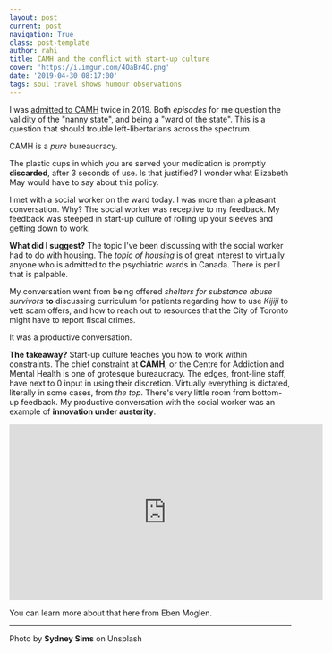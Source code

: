 ```yaml
---
layout: post
current: post
navigation: True
class: post-template
author: rahi
title: CAMH and the conflict with start-up culture
cover: 'https://i.imgur.com/4OaBr4O.png'
date: '2019-04-30 08:17:00'
tags: soul travel shows humour observations
---
```


I was [admitted to CAMH](https://photos.app.goo.gl/JnmuYYTGSz45GSqNA) twice in 2019. Both _episodes_ for me question the validity of the "nanny state", and being a "ward of the state". This is a question that should trouble left-libertarians across the spectrum.

CAMH is a _pure_ bureaucracy.

The plastic cups in which you are served your medication is promptly **discarded**, after 3 seconds of use. Is that justified? I wonder what Elizabeth May would have to say about this policy.

I met with a social worker on the ward today. I was more than a pleasant conversation. Why? The social worker was receptive to my feedback. My feedback was steeped in start-up culture of rolling up your sleeves and getting down to work.

**What did I suggest?** The topic I've been discussing with the social worker had to do with housing. The _topic of housing_ is of great interest to virtually anyone who is admitted to the psychiatric wards in Canada. There is peril that is palpable.

My conversation went from being offered _shelters for substance abuse survivors_ **to** discussing curriculum for patients regarding how to use _Kijiji_ to vett scam offers, and how to reach out to resources that the City of Toronto might have to report fiscal crimes.

It was a productive conversation.

**The takeaway?** Start-up culture teaches you how to work within constraints. The chief constraint at **CAMH**, or the Centre for Addiction and Mental Health is one of grotesque bureaucracy. The edges, front-line staff, have next to 0 input in using their discretion. Virtually everything is dictated, literally in some cases, from _the top_. There's very little room from bottom-up feedback. My productive conversation with the social worker was an example of **innovation under austerity**.

<iframe width="560" height="315" src="https://www.youtube.com/embed/G2VHf5vpBy8" frameborder="0" allow="accelerometer; autoplay; encrypted-media; gyroscope; picture-in-picture" allowfullscreen></iframe>

You can learn more about that here from Eben Moglen.

---

Photo by **Sydney Sims** on Unsplash
